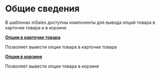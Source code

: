 # Общие сведения

В шаблонах inSales доступны компоненты для вывода опций товара в карточке товара и в корзине

**[Опции в карточке товара](/common.v2.js/ui-accessories/product)**

Позволяет вывести опции товара в карточке товара

**[Опции в корзине](/common.v2.js/ui-accessories/cart)**

Позволяет вывести опции товара в корзине
